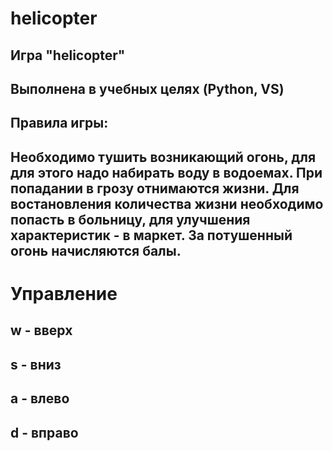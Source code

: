 # helicopter
 
 ## Игра "helicopter"

 ## Выполнена в учебных целях (Python, VS)


 ##          Правила игры:
 ## Необходимо тушить возникающий огонь, для для этого надо набирать воду в водоемах. При попадании в грозу отнимаются жизни. Для востановления количества жизни необходимо попасть в больницу, для улучшения характеристик - в маркет. За потушенный огонь начисляются балы.
 
# Управление

## w -  вверх
## s - вниз
## a - влево
## d - вправо





